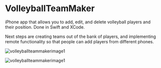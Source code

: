 # VolleyballTeamMaker
iPhone app that allows you to add, edit, and delete volleyball players and their position. Done in Swift and XCode.

Next steps are creating teams out of the bank of players, and implementing remote functionality so that people can add players from different phones.

![volleyballteammakerimage1](https://cloud.githubusercontent.com/assets/16373449/12180170/dd45e18e-b52f-11e5-9b2e-1d4c696444fa.png)

![volleyballteammakerimage1](https://cloud.githubusercontent.com/assets/16373449/12180170/dd45e18e-b52f-11e5-9b2e-1d4c696444fa.png)